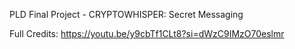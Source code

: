 PLD Final Project -  CRYPTOWHISPER: Secret Messaging

Full Credits: https://youtu.be/y9cbTf1CLt8?si=dWzC9IMzO70eslmr




